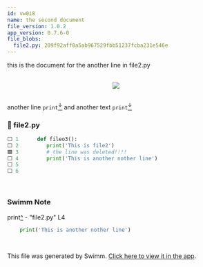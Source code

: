 ```yaml
---
id: vw0i8
name: the second document
file_version: 1.0.2
app_version: 0.7.6-0
file_blobs:
  file2.py: 209f92aff8a5ab967529fbb51237fcba231e546e
---
```


this is the document for the another line in file2.py

<br/>

<div align="center"><img src="https://media4.giphy.com/media/cdNSp4L5vCU7aQrYnV/giphy.gif?cid=d56c4a8bqu0v8plj8qbcuk8mev5t270p2b0m6ijntgpy3lit&rid=giphy.gif&ct=g" style="width:'25%'"/></div>

<br/>

another line `print`[<sup id="Z113yLC">↓</sup>](#f-Z113yLC) and another text `print`[<sup id="Z113yLC">↓</sup>](#f-Z113yLC)
<!-- NOTE-swimm-snippet: the lines below link your snippet to Swimm -->
### 📄 file2.py
```python
⬜ 1      def fileo3():
⬜ 2      	print('This is file2')
🟩 3      	# the line was deleted!!!!
⬜ 4      	print('This is another nother line')
⬜ 5      
⬜ 6      
```

<br/>

<!-- THIS IS AN AUTOGENERATED SECTION. DO NOT EDIT THIS SECTION DIRECTLY -->
### Swimm Note

<span id="f-Z113yLC">print</span>[^](#Z113yLC) - "file2.py" L4
```python
	print('This is another nother line')
```

<br/>

This file was generated by Swimm. [Click here to view it in the app](https://app.swimm.io/repos/Z2l0aHViJTNBJTNBdGVzdDIlM0ElM0FlcmFuLXN3aW1t/docs/vw0i8).